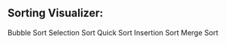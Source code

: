Sorting Visualizer:
-----------------------------
Bubble Sort
Selection Sort
Quick Sort
Insertion Sort
Merge Sort
